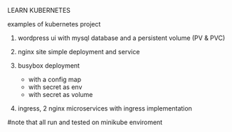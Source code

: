 LEARN KUBERNETES

examples of kubernetes project
1. wordpress ui with mysql database and a persistent volume (PV & PVC)
2. nginx site simple deployment and service
3. busybox deployment
   - with a config map
   - with secret as env
   - with secret as volume

4. ingress, 2 nginx microservices with ingress implementation


#note that all run and tested on minikube enviroment

